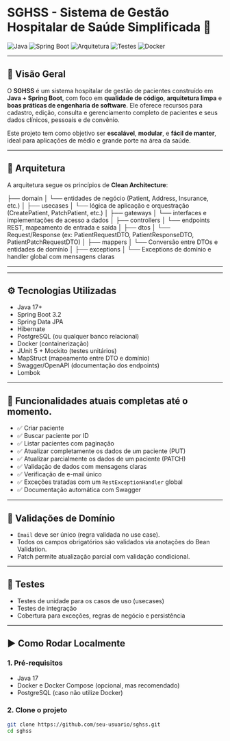 # SGHSS - Sistema de Gestão Hospitalar de Saúde Simplificada 🏥

![Java](https://img.shields.io/badge/Java-17+-red?logo=java)
![Spring Boot](https://img.shields.io/badge/Spring_Boot-3.2-green?logo=springboot)
![Arquitetura](https://img.shields.io/badge/Clean%20Architecture-✔️-blue)
![Testes](https://img.shields.io/badge/Testes-JUnit5-blue)
![Docker](https://img.shields.io/badge/Container-ready-blue?logo=docker)

---

## 📖 Visão Geral

O **SGHSS** é um sistema hospitalar de gestão de pacientes construído em **Java + Spring Boot**, com foco em **qualidade de código**, **arquitetura limpa** e **boas práticas de engenharia de software**. Ele oferece recursos para cadastro, edição, consulta e gerenciamento completo de pacientes e seus dados clínicos, pessoais e de convênio.

Este projeto tem como objetivo ser **escalável**, **modular**, e **fácil de manter**, ideal para aplicações de médio e grande porte na área da saúde.

---

## 🧱 Arquitetura

A arquitetura segue os princípios de **Clean Architecture**:

├── domain
│ └── entidades de negócio (Patient, Address, Insurance, etc.)
│
├── usecases
│ └── lógica de aplicação e orquestração (CreatePatient, PatchPatient, etc.)
│
├── gateways
│ └── interfaces e implementações de acesso a dados
│
├── controllers
│ └── endpoints REST, mapeamento de entrada e saída
│
├── dtos
│ └── Request/Response (ex: PatientRequestDTO, PatientResponseDTO, PatientPatchRequestDTO)
│
├── mappers
│ └── Conversão entre DTOs e entidades de domínio
│
├── exceptions
│ └── Exceptions de domínio e handler global com mensagens claras

****


---

## ⚙️ Tecnologias Utilizadas

- Java 17+
- Spring Boot 3.2
- Spring Data JPA
- Hibernate
- PostgreSQL (ou qualquer banco relacional)
- Docker (containerização)
- JUnit 5 + Mockito (testes unitários)
- MapStruct (mapeamento entre DTO e domínio)
- Swagger/OpenAPI (documentação dos endpoints)
- Lombok

---

## 🚀 Funcionalidades atuais completas até o momento.

- ✅ Criar paciente
- ✅ Buscar paciente por ID
- ✅ Listar pacientes com paginação
- ✅ Atualizar completamente os dados de um paciente (PUT)
- ✅ Atualizar parcialmente os dados de um paciente (PATCH)
- ✅ Validação de dados com mensagens claras
- ✅ Verificação de e-mail único
- ✅ Exceções tratadas com um `RestExceptionHandler` global
- ✅ Documentação automática com Swagger

---

## 🔐 Validações de Domínio

- `Email` deve ser único (regra validada no use case).
- Todos os campos obrigatórios são validados via anotações do Bean Validation.
- Patch permite atualização parcial com validação condicional.

---

## 🧪 Testes

- Testes de unidade para os casos de uso (usecases)
- Testes de integração
- Cobertura para exceções, regras de negócio e persistência

---

## ▶️ Como Rodar Localmente

### 1. Pré-requisitos

- Java 17
- Docker e Docker Compose (opcional, mas recomendado)
- PostgreSQL (caso não utilize Docker)

### 2. Clone o projeto

```bash
git clone https://github.com/seu-usuario/sghss.git
cd sghss
